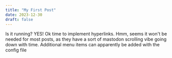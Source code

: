 ```yaml
---
title: "My First Post"
date: 2023-12-30
draft: false
---
```


Is it running? YES!
Ok time to implement hyperlinks. Hmm, seems it won't be needed for most posts, as they have a sort of mastodon scrolling vibe going down with time. Additional menu items can apparently be added with the config file


